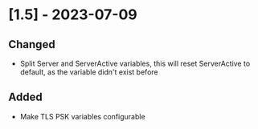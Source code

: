 # [1.5] - 2023-07-09

## Changed

- Split Server and ServerActive variables, this will reset ServerActive to default, as the variable didn't exist before

## Added

- Make TLS PSK variables configurable
